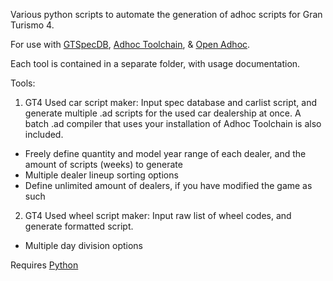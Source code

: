 Various python scripts to automate the generation of adhoc scripts for Gran Turismo 4.

For use with [GTSpecDB](https://github.com/Nenkai/GTSpecDB/releases), [Adhoc Toolchain](https://github.com/Nenkai/GTAdhocToolchain), & [Open Adhoc](https://github.com/Nenkai/OpenAdhoc).

Each tool is contained in a separate folder, with usage documentation.


Tools:

1. GT4 Used car script maker: Input spec database and carlist script, and generate multiple .ad scripts for the used car dealership at once.
  A batch .ad compiler that uses your installation of Adhoc Toolchain is also included.
  - Freely define quantity and model year range of each dealer, and the amount of scripts (weeks) to generate
  - Multiple dealer lineup sorting options
  - Define unlimited amount of dealers, if you have modified the game as such

2. GT4 Used wheel script maker: Input raw list of wheel codes, and generate formatted script.
  - Multiple day division options

Requires [Python](https://www.python.org/downloads/)
